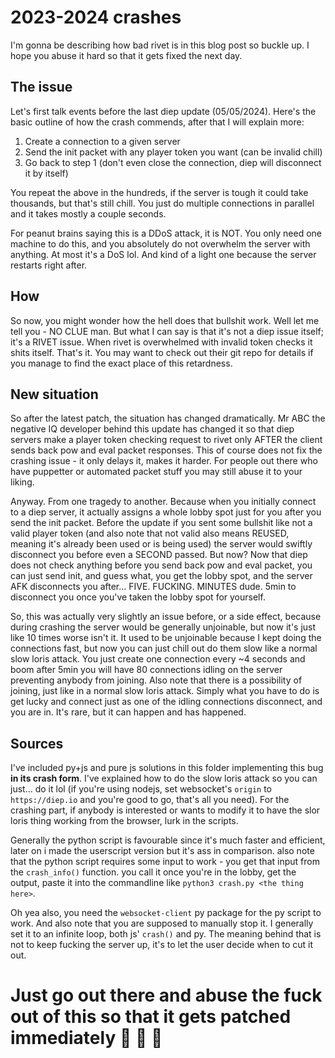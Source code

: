 # 2023-2024 crashes

I'm gonna be describing how bad rivet is in this blog post so buckle up. I hope you abuse it hard so that it gets fixed the next day.

## The issue

Let's first talk events before the last diep update (05/05/2024). Here's the basic outline of how the crash commends, after that I will explain more:

1. Create a connection to a given server
2. Send the init packet with any player token you want (can be invalid chill)
3. Go back to step 1 (don't even close the connection, diep will disconnect it by itself)

You repeat the above in the hundreds, if the server is tough it could take thousands, but that's still chill. You just do multiple connections in parallel and it takes mostly a couple seconds.

For peanut brains saying this is a DDoS attack, it is NOT. You only need one machine to do this, and you absolutely do not overwhelm the server with anything. At most it's a DoS lol. And kind of a light one because the server restarts right after.

## How

So now, you might wonder how the hell does that bullshit work. Well let me tell you - NO CLUE man. But what I can say is that it's not a diep issue itself; it's a RIVET issue. When rivet is overwhelmed with invalid token checks it shits itself. That's it. You may want to check out their git repo for details if you manage to find the exact place of this retardness.

## New situation

So after the latest patch, the situation has changed dramatically. Mr ABC the negative IQ developer behind this update has changed it so that diep servers make a player token checking request to rivet only AFTER the client sends back pow and eval packet responses. This of course does not fix the crashing issue - it only delays it, makes it harder. For people out there who have puppetter or automated packet stuff you may still abuse it to your liking.

Anyway. From one tragedy to another. Because when you initially connect to a diep server, it actually assigns a whole lobby spot just for you after you send the init packet. Before the update if you sent some bullshit like not a valid player token (and also note that not valid also means REUSED, meaning it's already been used or is being used) the server would swiftly disconnect you before even a SECOND passed. But now? Now that diep does not check anything before you send back pow and eval packet, you can just send init, and guess what, you get the lobby spot, and the server AFK disconnects you after... FIVE. FUCKING. MINUTES dude. 5min to disconnect you once you've taken the lobby spot for yourself.

So, this was actually very slightly an issue before, or a side effect, because during crashing the server would be generally unjoinable, but now it's just like 10 times worse isn't it. It used to be unjoinable because I kept doing the connections fast, but now you can just chill out do them slow like a normal slow loris attack. You just create one connection every ~4 seconds and boom after 5min you will have 80 connections idling on the server preventing anybody from joining. Also note that there is a possibility of joining, just like in a normal slow loris attack. Simply what you have to do is get lucky and connect just as one of the idling connections disconnect, and you are in. It's rare, but it can happen and has happened.

## Sources

I've included py+js and pure js solutions in this folder implementing this bug __in its crash form__. I've explained how to do the slow loris attack so you can just... do it lol (if you're using nodejs, set websocket's `origin` to `https://diep.io` and you're good to go, that's all you need). For the crashing part, if anybody is interested or wants to modify it to have the slor loris thing working from the browser, lurk in the scripts.

Generally the python script is favourable since it's much faster and efficient, later on i made the userscript version but it's ass in comparison. also note that the python script requires some input to work - you get that input from the `crash_info()` function. you call it once you're in the lobby, get the output, paste it into the commandline like `python3 crash.py <the thing here>`.

Oh yea also, you need the `websocket-client` py package for the py script to work. And also note that you are supposed to manually stop it. I generally set it to an infinite loop, both js' `crash()` and py. The meaning behind that is not to keep fucking the server up, it's to let the user decide when to cut it out.

# Just go out there and abuse the fuck out of this so that it gets patched immediately :pray: :pray: :pray:
